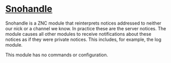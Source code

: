 # [Snohandle](http://wiki.znc.in/Snohandle)

Snohandle is a ZNC module that reinterprets notices addressed to neither our nick or a channel we know. In practice these are the server notices. The module causes all other modules to receive notifications about these notices as if they were private notices. This includes, for example, the log module.

This module has no commands or configuration.
